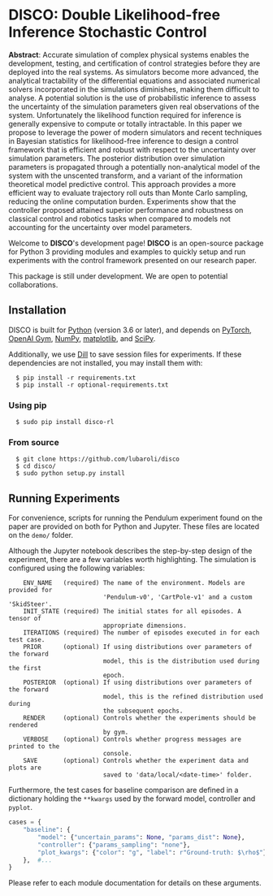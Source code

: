 DISCO: Double Likelihood-free Inference Stochastic Control
==========================================================

**Abstract**:
Accurate simulation of complex physical systems enables the development, 
testing, and certification of control strategies before they are deployed into 
the real systems. As simulators become more advanced, the analytical 
tractability of the differential equations and associated numerical solvers 
incorporated in the simulations diminishes, making them difficult to analyse. 
A potential solution is the use of probabilistic inference to assess the 
uncertainty of the simulation parameters given real observations of the 
system. Unfortunately the likelihood function required for inference is 
generally expensive to compute or totally intractable. In this paper we 
propose to leverage the power of modern simulators and recent techniques in 
Bayesian statistics for likelihood-free inference to design a control 
framework that is efficient and robust with respect to the uncertainty over 
simulation parameters. The posterior distribution over simulation parameters 
is propagated through a potentially non-analytical model of the system with 
the unscented transform, and a variant of the information theoretical model 
predictive control. This approach provides a more efficient way to evaluate 
trajectory roll outs than Monte Carlo sampling, reducing the online 
computation burden. Experiments show that the controller proposed attained 
superior performance and robustness on classical control and robotics tasks 
when compared to models not accounting for the uncertainty over model 
parameters.

Welcome to **DISCO**'s development page! **DISCO** is an open-source package 
for Python 3 providing modules and examples to quickly setup and run 
experiments with the control framework presented on our research paper.

This package is still under development. We are open to potential 
collaborations.

Installation
------------

DISCO is built for
[Python](https://www.python.org/) (version 3.6 or later), 
and depends on
[PyTorch](https://pytorch.org), 
[OpenAI Gym](https://gym.openai.com), 
[NumPy](https://www.numpy.org/), 
[matplotlib](https://matplotlib.org),
and [SciPy](https://www.scipy.org/).

Additionally, we use [Dill](https://pypi.org/project/dill/) to save session 
files for experiments. If these dependencies are not installed, you may install 
them with:

```shell
  $ pip install -r requirements.txt
  $ pip install -r optional-requirements.txt
```

### Using pip

```shell
  $ sudo pip install disco-rl
```

### From source

```shell
  $ git clone https://github.com/lubaroli/disco
  $ cd disco/
  $ sudo python setup.py install
```

Running Experiments
-------------------

For convenience, scripts for running the Pendulum experiment found on the paper
are provided on both for Python and Jupyter. These files are located on the 
`demo/` folder.

Although the Jupyter notebook describes the step-by-step design of the 
experiment, there are a few variables worth highlighting. The simulation is 
configured using the following variables:

```
    ENV_NAME   (required) The name of the environment. Models are provided for
                          'Pendulum-v0', 'CartPole-v1' and a custom 'SkidSteer'.
    INIT_STATE (required) The initial states for all episodes. A tensor of
                          appropriate dimensions.
    ITERATIONS (required) The number of episodes executed in for each test case.
    PRIOR      (optional) If using distributions over parameters of the forward
                          model, this is the distribution used during the first
                          epoch.
    POSTERIOR  (optional) If using distributions over parameters of the forward
                          model, this is the refined distribution used during
                          the subsequent epochs.
    RENDER     (optional) Controls whether the experiments should be rendered
                          by gym.
    VERBOSE    (optional) Controls whether progress messages are printed to the
                          console.
    SAVE       (optional) Controls whether the experiment data and plots are
                          saved to 'data/local/<date-time>' folder.
```

Furthermore, the test cases for baseline comparison are defined in a dictionary 
holding the `**kwargs` used by the forward model, controller and `pyplot`.

```python
cases = {
    "baseline": {
        "model": {"uncertain_params": None, "params_dist": None},
        "controller": {"params_sampling": "none"},
        "plot_kwargs": {"color": "g", "label": r"Ground-truth: $\rho$"},
    },  #...
}
```

Please refer to each module documentation for details on these arguments.

